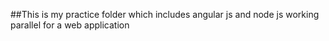 ##This is my practice folder which includes angular js and node js working parallel for a web application
